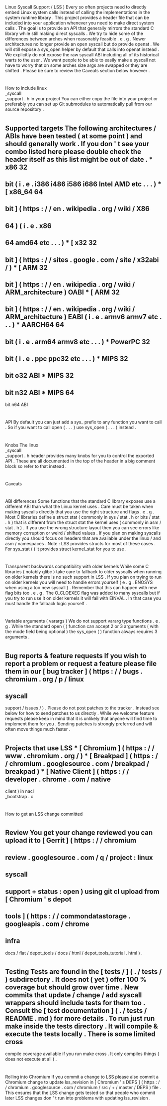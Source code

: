 #
Linux
Syscall
Support
(
LSS
)
Every
so
often
projects
need
to
directly
embed
Linux
system
calls
instead
of
calling
the
implementations
in
the
system
runtime
library
.
This
project
provides
a
header
file
that
can
be
included
into
your
application
whenever
you
need
to
make
direct
system
calls
.
The
goal
is
to
provide
an
API
that
generally
mirrors
the
standard
C
library
while
still
making
direct
syscalls
.
We
try
to
hide
some
of
the
differences
between
arches
when
reasonably
feasible
.
e
.
g
.
Newer
architectures
no
longer
provide
an
open
syscall
but
do
provide
openat
.
We
will
still
expose
a
sys_open
helper
by
default
that
calls
into
openat
instead
.
We
explicitly
do
not
expose
the
raw
syscall
ABI
including
all
of
its
historical
warts
to
the
user
.
We
want
people
to
be
able
to
easily
make
a
syscall
not
have
to
worry
that
on
some
arches
size
args
are
swapped
or
they
are
shifted
.
Please
be
sure
to
review
the
Caveats
section
below
however
.
#
#
How
to
include
linux
\
_syscall
\
_support
.
h
in
your
project
You
can
either
copy
the
file
into
your
project
or
preferably
you
can
set
up
Git
submodules
to
automatically
pull
from
our
source
repository
.
#
#
Supported
targets
The
following
architectures
/
ABIs
have
been
tested
(
at
some
point
)
and
should
generally
work
.
If
you
don
'
t
see
your
combo
listed
here
please
double
check
the
header
itself
as
this
list
might
be
out
of
date
.
*
x86
32
-
bit
(
i
.
e
.
i386
i486
i586
i686
Intel
AMD
etc
.
.
.
)
*
[
x86_64
64
-
bit
]
(
https
:
/
/
en
.
wikipedia
.
org
/
wiki
/
X86
-
64
)
(
i
.
e
.
x86
-
64
amd64
etc
.
.
.
)
*
[
x32
32
-
bit
]
(
https
:
/
/
sites
.
google
.
com
/
site
/
x32abi
/
)
*
[
ARM
32
-
bit
]
(
https
:
/
/
en
.
wikipedia
.
org
/
wiki
/
ARM_architecture
)
OABI
*
[
ARM
32
-
bit
]
(
https
:
/
/
en
.
wikipedia
.
org
/
wiki
/
ARM_architecture
)
EABI
(
i
.
e
.
armv6
armv7
etc
.
.
.
)
*
AARCH64
64
-
bit
(
i
.
e
.
arm64
armv8
etc
.
.
.
)
*
PowerPC
32
-
bit
(
i
.
e
.
ppc
ppc32
etc
.
.
.
)
*
MIPS
32
-
bit
o32
ABI
*
MIPS
32
-
bit
n32
ABI
*
MIPS
64
-
bit
n64
ABI
#
#
API
By
default
you
can
just
add
a
sys_
prefix
to
any
function
you
want
to
call
.
So
if
you
want
to
call
open
(
.
.
.
)
use
sys_open
(
.
.
.
)
instead
.
#
#
#
Knobs
The
linux
\
_syscall
\
_support
.
h
header
provides
many
knobs
for
you
to
control
the
exported
API
.
These
are
all
documented
in
the
top
of
the
header
in
a
big
comment
block
so
refer
to
that
instead
.
#
#
Caveats
#
#
#
ABI
differences
Some
functions
that
the
standard
C
library
exposes
use
a
different
ABI
than
what
the
Linux
kernel
uses
.
Care
must
be
taken
when
making
syscalls
directly
that
you
use
the
right
structure
and
flags
.
e
.
g
.
Most
C
libraries
define
a
struct
stat
(
commonly
in
sys
/
stat
.
h
or
bits
/
stat
.
h
)
that
is
different
from
the
struct
stat
the
kernel
uses
(
commonly
in
asm
/
stat
.
h
)
.
If
you
use
the
wrong
structure
layout
then
you
can
see
errors
like
memory
corruption
or
weird
/
shifted
values
.
If
you
plan
on
making
syscalls
directly
you
should
focus
on
headers
that
are
available
under
the
linux
/
and
asm
/
namespaces
.
Note
:
LSS
provides
structs
for
most
of
these
cases
.
For
sys_stat
(
)
it
provides
struct
kernel_stat
for
you
to
use
.
#
#
#
Transparent
backwards
compatibility
with
older
kernels
While
some
C
libraries
(
notably
glibc
)
take
care
to
fallback
to
older
syscalls
when
running
on
older
kernels
there
is
no
such
support
in
LSS
.
If
you
plan
on
trying
to
run
on
older
kernels
you
will
need
to
handle
errors
yourself
(
e
.
g
.
ENOSYS
when
using
a
too
new
syscall
)
.
Remember
that
this
can
happen
with
new
flag
bits
too
.
e
.
g
.
The
O_CLOEXEC
flag
was
added
to
many
syscalls
but
if
you
try
to
run
use
it
on
older
kernels
it
will
fail
with
EINVAL
.
In
that
case
you
must
handle
the
fallback
logic
yourself
.
#
#
#
Variable
arguments
(
varargs
)
We
do
not
support
vararg
type
functions
.
e
.
g
.
While
the
standard
open
(
)
function
can
accept
2
or
3
arguments
(
with
the
mode
field
being
optional
)
the
sys_open
(
)
function
always
requires
3
arguments
.
#
#
Bug
reports
&
feature
requests
If
you
wish
to
report
a
problem
or
request
a
feature
please
file
them
in
our
[
bug
tracker
]
(
https
:
/
/
bugs
.
chromium
.
org
/
p
/
linux
-
syscall
-
support
/
issues
/
)
.
Please
do
not
post
patches
to
the
tracker
.
Instead
see
below
for
how
to
send
patches
to
us
directly
.
While
we
welcome
feature
requests
please
keep
in
mind
that
it
is
unlikely
that
anyone
will
find
time
to
implement
them
for
you
.
Sending
patches
is
strongly
preferred
and
will
often
move
things
much
faster
.
#
#
Projects
that
use
LSS
*
[
Chromium
]
(
https
:
/
/
www
.
chromium
.
org
/
)
*
[
Breakpad
]
(
https
:
/
/
chromium
.
googlesource
.
com
/
breakpad
/
breakpad
)
*
[
Native
Client
]
(
https
:
/
/
developer
.
chrome
.
com
/
native
-
client
)
in
nacl
\
_bootstrap
.
c
#
#
How
to
get
an
LSS
change
committed
#
#
#
Review
You
get
your
change
reviewed
you
can
upload
it
to
[
Gerrit
]
(
https
:
/
/
chromium
-
review
.
googlesource
.
com
/
q
/
project
:
linux
-
syscall
-
support
+
status
:
open
)
using
git
cl
upload
from
[
Chromium
'
s
depot
-
tools
]
(
https
:
/
/
commondatastorage
.
googleapis
.
com
/
chrome
-
infra
-
docs
/
flat
/
depot_tools
/
docs
/
html
/
depot_tools_tutorial
.
html
)
.
#
#
#
Testing
Tests
are
found
in
the
[
tests
/
]
(
.
/
tests
/
)
subdirectory
.
It
does
not
(
yet
)
offer
100
%
coverage
but
should
grow
over
time
.
New
commits
that
update
/
change
/
add
syscall
wrappers
should
include
tests
for
them
too
.
Consult
the
[
test
documentation
]
(
.
/
tests
/
README
.
md
)
for
more
details
.
To
run
just
run
make
inside
the
tests
directory
.
It
will
compile
&
execute
the
tests
locally
.
There
is
some
limited
cross
-
compile
coverage
available
if
you
run
make
cross
.
It
only
compiles
things
(
does
not
execute
at
all
)
.
#
#
#
Rolling
into
Chromium
If
you
commit
a
change
to
LSS
please
also
commit
a
Chromium
change
to
update
lss_revision
in
[
Chromium
'
s
DEPS
]
(
https
:
/
/
chromium
.
googlesource
.
com
/
chromium
/
src
/
+
/
master
/
DEPS
)
file
.
This
ensures
that
the
LSS
change
gets
tested
so
that
people
who
commit
later
LSS
changes
don
'
t
run
into
problems
with
updating
lss_revision
.
